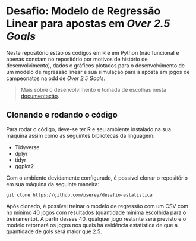 # Desafio: Modelo de Regressão Linear para apostas em _Over 2.5 Goals_

Neste repositório estão os códigos em R e em Python (não funcional e apenas constam no repositório por motivos de histório de desenvolvimento), dados e gráficos plotados para o desenvolvimento de um modelo de regressão linear e sua simulação para a aposta em jogos de campeonatos na odd de _Over 2.5 Goals_.

> Mais sobre o desenvolvimento e tomada de escolhas nesta [documentação]().

## Clonando e rodando o código
Para rodar o código, deve-se ter R e seu ambiente instalado na sua máquina assim como as seguintes bibliotecas da linguagem:

- Tidyverse
- dplyr
- tidyr
- ggplot2

Com o ambiente devidamente configurado, é possível clonar o repositório em sua máquina da seguinte maneira:

```
git clone https://github.com/pserey/desafio-estatistica
```

Após clonado, é possível treinar o modelo de regressão com um CSV com no mínimo 40 jogos com resultados (quantidade mínima escolhida para o treinamento). A partir desses 40, qualquer jogo restante será previsto e o modelo retornará os jogos nos quais há evidência estatística de que a quantidade de gols será maior que 2.5.